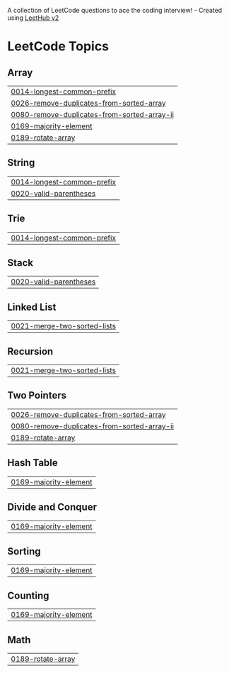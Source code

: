 A collection of LeetCode questions to ace the coding interview! - Created using [LeetHub v2](https://github.com/arunbhardwaj/LeetHub-2.0)
<!---LeetCode Topics Start-->
# LeetCode Topics
## Array
|  |
| ------- |
| [0014-longest-common-prefix](https://github.com/jbn-creator/LeetCode-grind/tree/master/0014-longest-common-prefix) |
| [0026-remove-duplicates-from-sorted-array](https://github.com/jbn-creator/LeetCode-grind/tree/master/0026-remove-duplicates-from-sorted-array) |
| [0080-remove-duplicates-from-sorted-array-ii](https://github.com/jbn-creator/LeetCode-grind/tree/master/0080-remove-duplicates-from-sorted-array-ii) |
| [0169-majority-element](https://github.com/jbn-creator/LeetCode-grind/tree/master/0169-majority-element) |
| [0189-rotate-array](https://github.com/jbn-creator/LeetCode-grind/tree/master/0189-rotate-array) |
## String
|  |
| ------- |
| [0014-longest-common-prefix](https://github.com/jbn-creator/LeetCode-grind/tree/master/0014-longest-common-prefix) |
| [0020-valid-parentheses](https://github.com/jbn-creator/LeetCode-grind/tree/master/0020-valid-parentheses) |
## Trie
|  |
| ------- |
| [0014-longest-common-prefix](https://github.com/jbn-creator/LeetCode-grind/tree/master/0014-longest-common-prefix) |
## Stack
|  |
| ------- |
| [0020-valid-parentheses](https://github.com/jbn-creator/LeetCode-grind/tree/master/0020-valid-parentheses) |
## Linked List
|  |
| ------- |
| [0021-merge-two-sorted-lists](https://github.com/jbn-creator/LeetCode-grind/tree/master/0021-merge-two-sorted-lists) |
## Recursion
|  |
| ------- |
| [0021-merge-two-sorted-lists](https://github.com/jbn-creator/LeetCode-grind/tree/master/0021-merge-two-sorted-lists) |
## Two Pointers
|  |
| ------- |
| [0026-remove-duplicates-from-sorted-array](https://github.com/jbn-creator/LeetCode-grind/tree/master/0026-remove-duplicates-from-sorted-array) |
| [0080-remove-duplicates-from-sorted-array-ii](https://github.com/jbn-creator/LeetCode-grind/tree/master/0080-remove-duplicates-from-sorted-array-ii) |
| [0189-rotate-array](https://github.com/jbn-creator/LeetCode-grind/tree/master/0189-rotate-array) |
## Hash Table
|  |
| ------- |
| [0169-majority-element](https://github.com/jbn-creator/LeetCode-grind/tree/master/0169-majority-element) |
## Divide and Conquer
|  |
| ------- |
| [0169-majority-element](https://github.com/jbn-creator/LeetCode-grind/tree/master/0169-majority-element) |
## Sorting
|  |
| ------- |
| [0169-majority-element](https://github.com/jbn-creator/LeetCode-grind/tree/master/0169-majority-element) |
## Counting
|  |
| ------- |
| [0169-majority-element](https://github.com/jbn-creator/LeetCode-grind/tree/master/0169-majority-element) |
## Math
|  |
| ------- |
| [0189-rotate-array](https://github.com/jbn-creator/LeetCode-grind/tree/master/0189-rotate-array) |
<!---LeetCode Topics End-->
